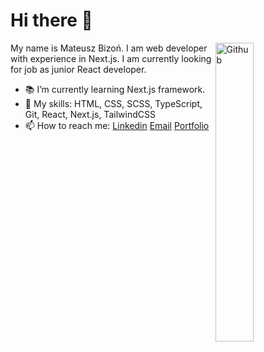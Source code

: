 # Hi there 👋

<img width="35%" align="right" alt="Github" src="https://user-images.githubusercontent.com/48678280/88862734-4903af80-d201-11ea-968b-9c939d88a37c.gif" />

My name is Mateusz Bizoń. I am web developer with experience in Next.js. I am currently looking for job as junior React developer.

- 📚 I’m currently learning Next.js framework.
- 🔭 My skills: HTML, CSS, SCSS, TypeScript, Git, React, Next.js, TailwindCSS
- 📫 How to reach me: [Linkedin](https://www.linkedin.com/in/mateusz-bizo%C5%84-ab5672304/) [Email](mailto:mat-biz@wp.pl) [Portfolio](https://mateuszbizonportfolio.vercel.app/)
